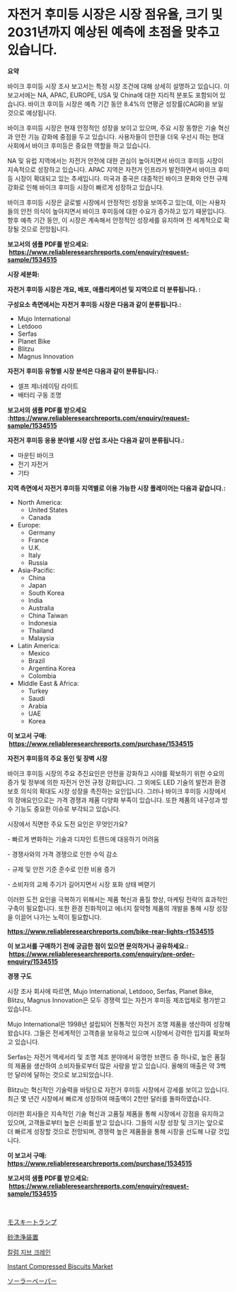 <p><h1>자전거 후미등 시장은 시장 점유율, 크기 및 2031년까지 예상된 예측에 초점을 맞추고 있습니다.</h1></p><p><strong>요약</strong></p>
<p><p>바이크 후미등 시장 조사 보고서는 특정 시장 조건에 대해 상세히 설명하고 있습니다. 이 보고서에는 NA, APAC, EUROPE, USA 및 China에 대한 지리적 분포도 포함되어 있습니다. 바이크 후미등 시장은 예측 기간 동안 8.4%의 연평균 성장률(CAGR)을 보일 것으로 예상됩니다.</p><p>바이크 후미등 시장은 현재 안정적인 성장을 보이고 있으며, 주요 시장 동향은 기술 혁신과 안전 기능 강화에 중점을 두고 있습니다. 사용자들이 안전을 더욱 우선시 하는 현대 사회에서 바이크 후미등은 중요한 역할을 하고 있습니다.</p><p>NA 및 유럽 지역에서는 자전거 안전에 대한 관심이 높아지면서 바이크 후미등 시장이 지속적으로 성장하고 있습니다. APAC 지역은 자전거 인프라가 발전하면서 바이크 후미등 시장이 확대되고 있는 추세입니다. 미국과 중국은 대중적인 바이크 문화와 안전 규제 강화로 인해 바이크 후미등 시장이 빠르게 성장하고 있습니다.</p><p>바이크 후미등 시장은 글로벌 시장에서 안정적인 성장을 보여주고 있는데, 이는 사용자들의 안전 의식이 높아지면서 바이크 후미등에 대한 수요가 증가하고 있기 때문입니다. 향후 예측 기간 동안, 이 시장은 계속해서 안정적인 성장세를 유지하며 전 세계적으로 확장될 것으로 전망됩니다.</p></p>
<p><strong>보고서의 샘플 PDF를 받으세요: &nbsp;<a href="https://www.reliableresearchreports.com/enquiry/request-sample/1534515">https://www.reliableresearchreports.com/enquiry/request-sample/1534515</a></strong></p>
<p><strong>시장 세분화:</strong></p>
<p><strong> 자전거 후미등 시장은 개요, 배포, 애플리케이션 및 지역으로 더 분류됩니다. :</strong></p>
<p><strong>구성요소 측면에서는 자전거 후미등 시장은 다음과 같이 분류됩니다.:</strong></p>
<p><ul><li>Mujo International</li><li>Letdooo</li><li>Serfas</li><li>Planet Bike</li><li>Blitzu</li><li>Magnus Innovation</li></ul></p>
<p><strong> 자전거 후미등 유형별 시장 분석은 다음과 같이 분류됩니다.:</strong></p>
<p><ul><li>셀프 제너레이팅 라이트</li><li>배터리 구동 조명</li></ul></p>
<p><strong>보고서의 샘플 PDF를 받으세요 :<a href="https://www.reliableresearchreports.com/enquiry/request-sample/1534515">https://www.reliableresearchreports.com/enquiry/request-sample/1534515</a></strong></p>
<p><strong> 자전거 후미등 응용 분야별 시장 산업 조사는 다음과 같이 분류됩니다.:</strong></p>
<p><ul><li>마운틴 바이크</li><li>전기 자전거</li><li>기타</li></ul></p>
<p><strong>지역 측면에서 자전거 후미등 지역별로 이용 가능한 시장 플레이어는 다음과 같습니다.:</strong></p>
<p><ul>
    <li>
        North America:
        <ul>
            <li>United States</li>
            <li>Canada</li>
        </ul>
    </li>
    <li>
        Europe:
        <ul>
            <li>Germany</li>
            <li>France</li>
            <li>U.K.</li>
            <li>Italy</li>
            <li>Russia</li>
        </ul>
    </li>
    <li>
        Asia-Pacific:
        <ul>
            <li>China</li>
            <li>Japan</li>
            <li>South Korea</li>
            <li>India</li>
            <li>Australia</li>
            <li>China Taiwan</li>
            <li>Indonesia</li>
            <li>Thailand</li>
            <li>Malaysia</li>
        </ul>
    </li>
    <li>
        Latin America:
        <ul>
            <li>Mexico</li>
            <li>Brazil</li>
            <li>Argentina Korea</li>
            <li>Colombia</li>
        </ul>
    </li>
    <li>
        Middle East & Africa:
        <ul>
            <li>Turkey</li>
            <li>Saudi</li>
            <li>Arabia</li>
            <li>UAE</li>
            <li>Korea</li>
        </ul>
    </li>
    </ul></p>
<p><strong>이 보고서 구매: &nbsp;<a href="https://www.reliableresearchreports.com/purchase/1534515">https://www.reliableresearchreports.com/purchase/1534515</a></strong></p>
<p><strong>자전거 후미등의 주요 동인 및 장벽 시장</strong></p>
<p><p>바이크 후미등 시장의 주요 추진요인은 안전을 강화하고 시야를 확보하기 위한 수요의 증가 및 정부에 의한 자전거 안전 규정 강화입니다. 그 외에도 LED 기술의 발전과 환경 보호 의식의 확대도 시장 성장을 촉진하는 요인입니다. 그러나 바이크 후미등 시장에서의 장애요인으로는 가격 경쟁과 제품 다양화 부족이 있습니다. 또한 제품의 내구성과 방수 기능도 중요한 이슈로 부각되고 있습니다.</p><p>시장에서 직면한 주요 도전 요인은 무엇인가요?</p><p>- 빠르게 변화하는 기술과 디자인 트렌드에 대응하기 어려움</p><p>- 경쟁사와의 가격 경쟁으로 인한 수익 감소</p><p>- 규제 및 안전 기준 준수로 인한 비용 증가</p><p>- 소비자의 교체 주기가 길어지면서 시장 포화 상태 벼렫기</p><p>이러한 도전 요인을 극복하기 위해서는 제품 혁신과 품질 향상, 마케팅 전략의 효과적인 구축이 필요합니다. 또한 환경 친화적이고 에너지 절약형 제품의 개발을 통해 시장 성장을 이끌어 나가는 노력이 필요합니다.</p></p>
<p><strong><a href="https://www.reliableresearchreports.com/bike-rear-lights-r1534515">https://www.reliableresearchreports.com/bike-rear-lights-r1534515</a></strong></p>
<p><strong>이 보고서를 구매하기 전에 궁금한 점이 있으면 문의하거나 공유하세요.: &nbsp;<a href="https://www.reliableresearchreports.com/enquiry/pre-order-enquiry/1534515">https://www.reliableresearchreports.com/enquiry/pre-order-enquiry/1534515</a></strong></p>
<p><strong>경쟁 구도</strong></p>
<p><p>시장 조사 회사에 따르면, Mujo International, Letdooo, Serfas, Planet Bike, Blitzu, Magnus Innovation은 모두 경쟁력 있는 자전거 후미등 제조업체로 평가받고 있습니다. </p><p>Mujo International은 1998년 설립되어 전통적인 자전거 조명 제품을 생산하여 성장해왔습니다. 그들은 전세계적인 고객층을 보유하고 있으며 시장에서 강력한 입지를 확보하고 있습니다. </p><p>Serfas는 자전거 액세서리 및 조명 제조 분야에서 유명한 브랜드 중 하나로, 높은 품질의 제품을 생산하여 소비자들로부터 많은 사랑을 받고 있습니다. 올해의 매출은 약 3백만 달러에 달하는 것으로 보고되었습니다. </p><p>Blitzu는 혁신적인 기술력을 바탕으로 자전거 후미등 시장에서 강세를 보이고 있습니다. 최근 몇 년간 시장에서 빠르게 성장하여 매출액이 2천만 달러를 돌파하였습니다.</p><p>이러한 회사들은 지속적인 기술 혁신과 고품질 제품을 통해 시장에서 강점을 유지하고 있으며, 고객들로부터 높은 신뢰를 받고 있습니다. 그들의 시장 성장 및 크기는 앞으로 더 빠르게 성장할 것으로 전망되며, 경쟁력 높은 제품들을 통해 시장을 선도해 나갈 것입니다.</p></p>
<p><strong>이 보고서 구매: &nbsp; <a href="https://www.reliableresearchreports.com/purchase/1534515">https://www.reliableresearchreports.com/purchase/1534515</a></strong></p>
<p><strong>보고서의 샘플 PDF를 받으세요: &nbsp;<a href="https://www.reliableresearchreports.com/enquiry/request-sample/1534515">https://www.reliableresearchreports.com/enquiry/request-sample/1534515</a></strong><strong></strong></p>
<p>&nbsp;</p>
<p><p><a href="https://medium.com/@janrona788520/%E6%AC%A1%E3%81%AB-2024%E5%B9%B4%E3%81%8B%E3%82%892031%E5%B9%B4%E3%81%BE%E3%81%A7%E3%81%AE%E6%9C%9F%E9%96%93%E3%81%AB%E4%BA%88%E6%B8%AC%E3%81%95%E3%82%8C%E3%82%8B%E8%9A%8A%E5%8F%96%E3%82%8A%E3%83%A9%E3%83%B3%E3%83%97%E5%B8%82%E5%A0%B4%E3%81%AE%E3%83%88%E3%83%AC%E3%83%B3%E3%83%89%E3%81%A8%E5%B8%82%E5%A0%B4%E5%88%86%E6%9E%90-f76dfe626386">モスキートランプ</a></p><p><a href="https://medium.com/@chrispbacon162023/%E7%A0%82%E6%B4%97%E6%B5%84%E6%A9%9F%E5%99%A8%E3%81%AE%E5%B8%82%E5%A0%B4-%E5%B8%82%E5%A0%B4%E3%82%B7%E3%82%A7%E3%82%A2-%E5%B8%82%E5%A0%B4%E3%83%88%E3%83%AC%E3%83%B3%E3%83%89-%E3%81%8A%E3%82%88%E3%81%B3%E5%B0%86%E6%9D%A5%E3%81%AE%E6%88%90%E9%95%B7%E3%82%92%E6%8E%A2%E3%82%8B-185d36a11c6c">砂洗浄装置</a></p><p><a href="https://medium.com/@emmareed1901/%EC%97%B4-%EC%9E%A5%EC%B9%98-%ED%81%AC%EB%A0%88%EC%9D%B8-%EC%8B%9C%EC%9E%A5-%EC%A0%84%EB%A7%9D-%EC%82%B0%EC%97%85-%EA%B0%9C%EC%9A%94-%EB%B0%8F-%EC%98%88%EC%B8%A1-2024%EB%85%84%EB%B6%80%ED%84%B0-2031%EB%85%84%EA%B9%8C%EC%A7%80-5e3c4691a691">칼럼 지브 크레인</a></p><p><a href="https://github.com/moyahfrancoestellec51j635wcx/Market-Research-Report-List-2/blob/main/instant-compressed-biscuits-market.md">Instant Compressed Biscuits Market</a></p><p><a href="https://github.com/lily-u-genius/Market-Research-Report-List-1/blob/main/938536419753.md">ソーラーペーパー</a></p></p>